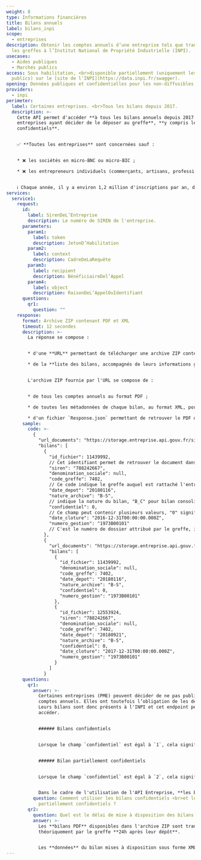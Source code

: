 ```yaml
---
weight: 8
type: Informations financières
title: Bilans annuels
label: bilans_inpi
scope:
  - entreprises
description: Obtenir les comptes annuels d’une entreprise tels que transmis par
  les greffes à l’Institut National de Propriété Industrielle (INPI).
usecases:
  - Aides publiques
  - Marchés publics
access: Sous habilitation, <br>disponible partiellement (uniquement les bilans
  publics) sur le [site de l'INPI](https://data.inpi.fr/swagger).
opening: Données publiques et confidentielles pour les non-diffusibles.
providers:
  - inpi
perimeter:
  label: Certaines entreprises. <br>Tous les bilans depuis 2017.
  description: >-
    Cette API permet d'accéder **à tous les bilans annuels depuis 2017 des
    entreprises ayant décider de le déposer au greffe**, **y compris les bilans
    confidentiels**.


    ✅ **Toutes les entreprises** sont concernées sauf : 


    * ❌ les sociétés en micro-BNC ou micro-BIC ;

    * ❌ les entrepreneurs individuels (commerçants, artisans, profession libérale, micro-entrepreneurs notamment) ;


    ℹ️ Chaque année, il y a environ 1,2 million d'inscriptions par an, dont 45% avec déclaration de confidentialité.
services:
  service1:
    request:
      id:
        label: SirenDeL’Entreprise
        description: Le numéro de SIREN de l'entreprise.
      parameters:
        param1:
          label: token
          description: JetonD’Habilitation
        param2:
          label: context
          description: CadreDeLaRequête
        param3:
          label: recipient
          description: BénéficiaireDel’Appel
        param4:
          label: object
          description: RaisonDeL’AppelOuIdentifiant
      questions:
        qr1:
          question: ""
    response:
      format: Archive ZIP contenant PDF et XML
      timeout: 12 secondes
      description: >-
        La réponse se compose :


        * d'une **URL** permettant de télécharger une archive ZIP contenant l'ensemble des bilans au format PDF de l'entité appelée ;

        * de la **liste des bilans, accompagnés de leurs informations génériques** (identifiant du fichier dans l'archive téléchargée, le code greffe, les dates de dépôt et clôture, la nature de l'archive, son degré de confidentialité, et le numéro de gestion.)


        L'archive ZIP fournie par l'URL se compose de :


        * de tous les comptes annuels au format PDF ;

        * de toutes les métadonnées de chaque bilan, au format XML, portant le même nom que le PDF associé ;

        * d'un fichier `Response.json` permettant de retrouver le PDF dans l'archive à partir de l' `id_fichier` du bilan indiqué dans la liste JSON des bilans.
      sample:
        code: >-
          {
            "url_documents": "https://storage.entreprise.api.gouv.fr/siade_dev/1565607027-91ac7ac7e80b866055d23b9203e41fa0de487bc0-all_documents.zip",
            "bilans": [
              {
                "id_fichier": 11439992, 
                // Cet identifiant permet de retrouver le document dans l'archive ZIP, à l'aide du fichier "Response.json" permettant de faire lien entre cet ID et le nom du PDF.
                "siren": "788242667",
                "denomination_sociale": null,
                "code_greffe": 7402,
                // Ce code indique le greffe auquel est rattaché l'entreprise. 7402 correspond par exemple au greffe de Thonon-les-Bains.
                "date_depot": "20180116",
                "nature_archive": "B-S", 
                // indique la nature du bilan, "B_C" pour bilan consolidé, "B-S" pour bilan simplifié, "B-CO" pour bilan complet et "B-BA" pour les bilans de banques et assurances.
                "confidentiel": 0, 
                // Ce champ peut contenir plusieurs valeurs, "0" signifie que le bilan est public, "1" indique que le bilan est confidentiel, "2", que le bilan est partiellement confidentiel.
                "date_cloture": "2016-12-31T00:00:00.000Z",
                "numero_gestion": "1973B00101"
                // C'est le numéro de dossier attribué par le greffe, il permet d'identifier de manière unique les dossiers. Cette unicité est valable pour un seul greffe. L'unicité totale s'obtient donc en associant le code greffe au numéro de gestion.
              },
              {
                "url_documents": "https://storage.entreprise.api.gouv.fr/siade_dev/1565607027-91ac7ac7e80b866055d23b9203e41fa0de487bc0-all_documents.zip",
                "bilans": [
                  {
                    "id_fichier": 11439992,
                    "denomination_sociale": null,
                    "code_greffe": 7402,
                    "date_depot": "20180116",
                    "nature_archive": "B-S",
                    "confidentiel": 0, 
                    "numero_gestion": "1973B00101"
                  },
                  {
                    "id_fichier": 12553924,
                    "siren": "788242667",
                    "denomination_sociale": null,
                    "code_greffe": 7402,
                    "date_depot": "20180921",
                    "nature_archive": "B-S",
                    "confidentiel": 0,
                    "date_cloture": "2017-12-31T00:00:00.000Z",
                    "numero_gestion": "1973B00101"
                  }
                ]
              }
      questions:
        qr1:
          answer: >-
            Certaines entreprises (PME) peuvent décider de ne pas publier leurs
            comptes annuels. Elles ont toutefois l’obligation de les déposer.
            Leurs bilans sont donc présents à l'INPI et cet endpoint permet d'y
            accéder. 


            ###### Bilans confidentiels


            Lorsque le champ `confidentiel` est égal à `1`, cela signifie que le bilan est totalement confidentiel et implique que vous vous engagez à n'**utiliser ces informations que dans le cadre strict de vos missions de service public**, à **ne pas les rediffuser** ni les divulguer auprès de tiers non autorisés.


            ###### Bilan partiellement confidentiels


            Lorsque le champ `confidentiel` est égal à `2`, cela signifie qu'une partie du document est confidentielle et que l'autre est publique. Depuis 2019, l'INPI a rendu les PDF séparables, ce qui permet aux personnes n'ayant pas d'habilitation spécifique de télécharger les informations publiques disponibles.


            Dans le cadre de l'utilisation de l'API Entreprise, **les bilans partiellement confidentiels de l'INPI sont à traiter comme les bilans confidentiels** puisque la distinction n'est pas faite entre données publiques et secrètes. Vous vous engagez  à n'utiliser ces informations que dans le strict cadre de vos missions de service publics, à ne pas les rediffuser ni les divulguer à des tiers non autorisés.
          question: Comment utiliser les bilans confidentiels <br>et les bilans
            partiellement confidentiels ?
        qr2:
          question: Quel est le délai de mise à disposition des bilans dans l'API INPI ?
          answer: >-
            Les **bilans PDF** disponibles dans l'archive ZIP sont transmis
            théoriquement par le greffe **24h après leur dépôt**.


            Les **données** du bilan mises à disposition sous forme XML nécessitent un délai plus long de **deux semaines**.
---
```

